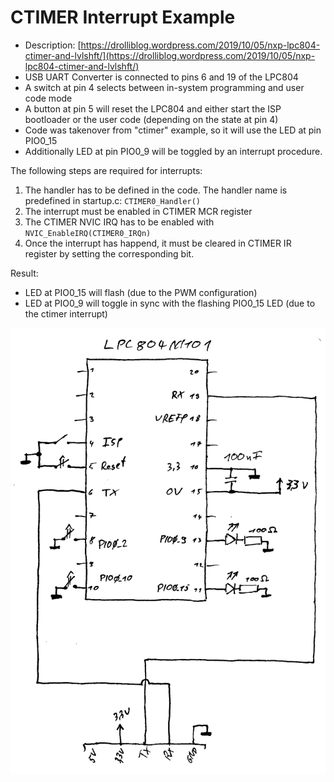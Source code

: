 # CTIMER Interrupt Example

 * Description: [https://drolliblog.wordpress.com/2019/10/05/nxp-lpc804-ctimer-and-lvlshft/](https://drolliblog.wordpress.com/2019/10/05/nxp-lpc804-ctimer-and-lvlshft/)
 * USB UART Converter is connected to pins 6 and 19 of the LPC804
 * A switch at pin 4 selects between in-system programming and user code mode
 * A button at pin 5 will reset the LPC804 and either start the ISP bootloader or the user code (depending on the state at pin 4)
 * Code was takenover from "ctimer" example, so it will use the LED at pin PIO0_15
 * Additionally LED at pin PIO0_9 will be toggled by an interrupt procedure.
 
The following steps are required for interrupts:
 1. The handler has to be defined in the code. The handler name is predefined in startup.c: `CTIMER0_Handler()`
 2. The interrupt must be enabled in CTIMER MCR register
 3. The CTIMER NVIC IRQ has to be enabled with `NVIC_EnableIRQ(CTIMER0_IRQn)`
 4. Once the interrupt has happend, it must be cleared in CTIMER IR register by setting the corresponding bit. 
 

Result:
 * LED at PIO0_15 will flash (due to the PWM configuration)
 * LED at PIO0_9 will toggle in sync with the flashing PIO0_15 LED (due to the ctimer interrupt)

![lpc804_blink_schematic.png](../blink/lpc804_blink_schematic.png)

